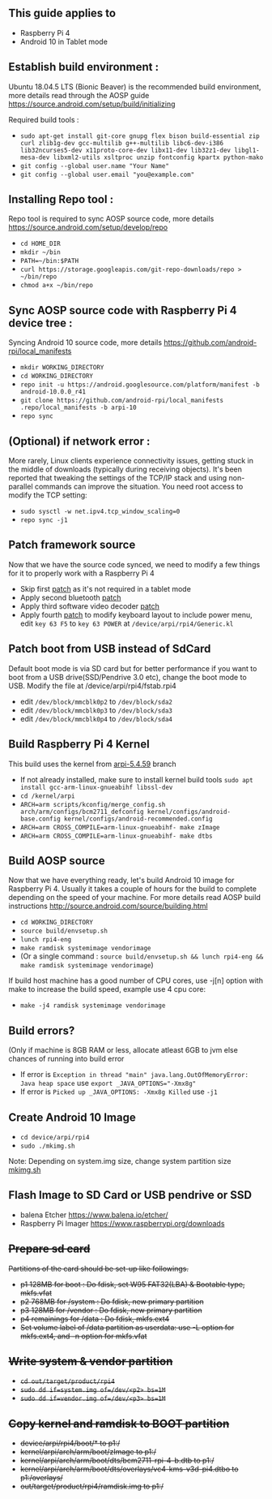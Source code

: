 This guide applies to
-------------
  - Raspberry Pi 4
  - Android 10 in Tablet mode

Establish build environment :
-------------
Ubuntu 18.04.5 LTS (Bionic Beaver) is the recommended build environment, more details read through the AOSP guide https://source.android.com/setup/build/initializing

Required build tools : 
  - `sudo apt-get install git-core gnupg flex bison build-essential zip curl zlib1g-dev gcc-multilib g++-multilib libc6-dev-i386 lib32ncurses5-dev x11proto-core-dev libx11-dev lib32z1-dev libgl1-mesa-dev libxml2-utils xsltproc unzip fontconfig kpartx python-mako`
  - `git config --global user.name "Your Name"`
  - `git config --global user.email "you@example.com"`

Installing Repo tool :
-------------
Repo tool is required to sync AOSP source code, more details https://source.android.com/setup/develop/repo
  - `cd HOME_DIR`
  - `mkdir ~/bin`
  - `PATH=~/bin:$PATH`
  - `curl https://storage.googleapis.com/git-repo-downloads/repo > ~/bin/repo`
  - `chmod a+x ~/bin/repo`

Sync AOSP source code with Raspberry Pi 4 device tree :
-------------
Syncing Android 10 source code, more details https://github.com/android-rpi/local_manifests

  - `mkdir WORKING_DIRECTORY`
  - `cd WORKING_DIRECTORY`
  - `repo init -u https://android.googlesource.com/platform/manifest -b android-10.0.0_r41`
  - `git clone https://github.com/android-rpi/local_manifests .repo/local_manifests -b arpi-10`
  - `repo sync`
  
(Optional) if network error :
-------------
More rarely, Linux clients experience connectivity issues, getting stuck in the middle of downloads (typically during receiving objects). It's been reported that tweaking the settings of the TCP/IP stack and using non-parallel commands can improve the situation. You need root access to modify the TCP setting:
  - `sudo sysctl -w net.ipv4.tcp_window_scaling=0`
  - `repo sync -j1`

Patch framework source
-------------
Now that we have the source code synced, we need to modify a few things for it to properly work with a Raspberry Pi 4

  - Skip first [patch](https://github.com/android-rpi/device_arpi_rpi4/wiki/Android-10-:-patch-framework-source#use-guidedactionedittext-for-tvsettings-password-input) as it's not required in a tablet mode
  - Apply second bluetooth [patch](https://github.com/android-rpi/device_arpi_rpi4/wiki/Android-10-:-patch-framework-source#disable-low-power-mode-of-bluetooth)
  - Apply third software video decoder [patch](https://github.com/android-rpi/device_arpi_rpi4/wiki/Android-10-:-patch-framework-source#enable-legacy-sw-video-decoder)
  - Apply fourth [patch](https://github.com/android-rpi/device_arpi_rpi4/blob/arpi-11/Generic.kl#L85) to modify keyboard layout to include power menu, edit ```key 63 F5``` to ```key 63 POWER``` at `/device/arpi/rpi4/Generic.kl`

Patch boot from USB instead of SdCard
-------------
Default boot mode is via SD card but for better performance if you want to boot from a USB drive(SSD/Pendrive 3.0 etc), change the boot mode to USB. Modify the file at /device/arpi/rpi4/fstab.rpi4
  - edit ```/dev/block/mmcblk0p2``` to ```/dev/block/sda2```
  - edit ```/dev/block/mmcblk0p3``` to ```/dev/block/sda3```
  - edit ```/dev/block/mmcblk0p4``` to ```/dev/block/sda4```

Build Raspberry Pi 4 Kernel
-------------
This build uses the kernel from [arpi-5.4.59](https://github.com/android-rpi/kernel_arpi/tree/arpi-5.4.59) branch

  - If not already installed, make sure to install kernel build tools ```sudo apt install gcc-arm-linux-gnueabihf libssl-dev```
  - ```cd /kernel/arpi```
  - ```ARCH=arm scripts/kconfig/merge_config.sh arch/arm/configs/bcm2711_defconfig kernel/configs/android-base.config kernel/configs/android-recommended.config```
  - ```ARCH=arm CROSS_COMPILE=arm-linux-gnueabihf- make zImage```
  - ```ARCH=arm CROSS_COMPILE=arm-linux-gnueabihf- make dtbs```
  
Build AOSP source
-------------
 Now that we have everything ready, let's build Android 10 image for Raspberry Pi 4. Usually it takes a couple of hours for the build to complete depending on the speed of your machine. For more details read AOSP build instructions http://source.android.com/source/building.html
 
  - `cd WORKING_DIRECTORY`
  - ```source build/envsetup.sh```
  - ```lunch rpi4-eng```
  - ```make ramdisk systemimage vendorimage```
  - (Or a single command : ```source build/envsetup.sh && lunch rpi4-eng && make ramdisk systemimage vendorimage```)

 If build host machine has a good number of CPU cores, use -j[n] option with make to increase the build speed, example use 4 cpu core:
  - ```make -j4 ramdisk systemimage vendorimage```
  
Build errors?
-------------
(Only if machine is 8GB RAM or less, allocate atleast 6GB to jvm else chances of running into build error 
  - If error is `Exception in thread "main" java.lang.OutOfMemoryError: Java heap space` use ```export _JAVA_OPTIONS="-Xmx8g"```
  - If error is `Picked up _JAVA_OPTIONS: -Xmx8g Killed` use `-j1`
 
Create Android 10 Image
-------------
  - ```cd device/arpi/rpi4```
  - ```sudo ./mkimg.sh```
  
Note: Depending on system.img size, change system partition size [mkimg.sh]()

Flash Image to SD Card or USB pendrive or SSD
-------------
  - balena Etcher https://www.balena.io/etcher/
  - Raspberry Pi Imager https://www.raspberrypi.org/downloads

~~Prepare sd card~~
-------------
 ~~Partitions of the card should be set-up like followings.~~
  - ~~p1 128MB for boot : Do fdisk, set W95 FAT32(LBA) & Bootable type, mkfs.vfat~~
  - ~~p2 768MB for /system : Do fdisk, new primary partition~~
  - ~~p3 128MB for /vendor : Do fdisk, new primary partition~~
  - ~~p4 remainings for /data : Do fdisk, mkfs.ext4~~
  - ~~Set volume label of /data partition as userdata: use -L option for mkfs.ext4, and -n option for mkfs.vfat~~
 
~~Write system & vendor partition~~
-------------
  - ~~```cd out/target/product/rpi4```~~
  - ~~```sudo dd if=system.img of=/dev/<p2> bs=1M```~~
  - ~~```sudo dd if=vendor.img of=/dev/<p3> bs=1M```~~
  
~~Copy kernel and ramdisk to BOOT partition~~
-------------
  - ~~device/arpi/rpi4/boot/* to p1:/~~
  - ~~kernel/arpi/arch/arm/boot/zImage to p1:/~~
  - ~~kernel/arpi/arch/arm/boot/dts/bcm2711-rpi-4-b.dtb to p1:/~~
  - ~~kernel/arpi/arch/arm/boot/dts/overlays/vc4-kms-v3d-pi4.dtbo to p1:/overlays/~~
  - ~~out/target/product/rpi4/ramdisk.img to p1:/~~
